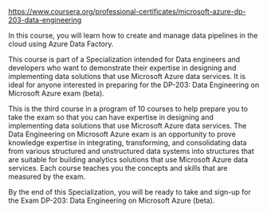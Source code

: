 https://www.coursera.org/professional-certificates/microsoft-azure-dp-203-data-engineering

In this course, you will learn how to create and manage data pipelines in the cloud using Azure Data Factory.

This course is part of a Specialization intended for Data engineers and developers who want to demonstrate their expertise in designing and implementing data solutions that use Microsoft Azure data services. It is ideal for anyone interested in preparing for the DP-203: Data Engineering on Microsoft Azure exam (beta). 

This is the third course in a program of 10 courses to help prepare you to take the exam so that you can have expertise in designing and implementing data solutions that use Microsoft Azure data services. The Data Engineering on Microsoft Azure exam is an opportunity to prove knowledge expertise in integrating, transforming, and consolidating data from various structured and unstructured data systems into structures that are suitable for building analytics solutions that use Microsoft Azure data services. Each course teaches you the concepts and skills that are measured by the exam. 

By the end of this Specialization, you will be ready to take and sign-up for the Exam DP-203: Data Engineering on Microsoft Azure (beta).